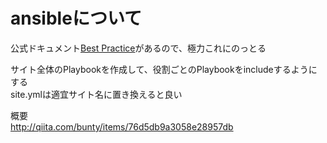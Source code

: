 # ansibleについて
公式ドキュメント[Best Practice](http://docs.ansible.com/ansible/latest/playbooks_best_practices.html)があるので、極力これにのっとる

サイト全体のPlaybookを作成して、役割ごとのPlaybookをincludeするようにする  
site.ymlは適宜サイト名に置き換えると良い

概要  
http://qiita.com/bunty/items/76d5db9a3058e28957db
